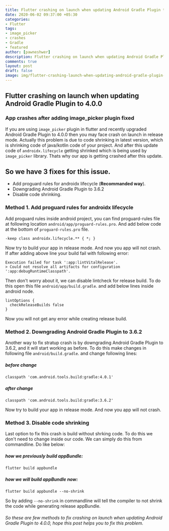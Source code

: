 ```yaml
---
title: Flutter crashing on launch when updating Android Gradle Plugin to 4.0.0
date: 2020-06-02 09:37:00 +05:30
categories:
- Flutter
tags:
- image_picker
- crashes
- Gradle
- featured
author: [pawneshwer]
description: Flutter crashing on launch when updating Android Gradle Plugin to 4.0.0, Flutter Crash with Image Picker, App crashes after adding image_picker plugin fixed.
comments: true
layout: post
draft: false
image: img/flutter-crashing-launch-when-updating-android-gradle-plugin-4-0-0.png
---
```


## Flutter crashing on launch when updating Android Gradle Plugin to 4.0.0

### App crashes after adding image_picker plugin fixed
If you are using `image_picker` plugin in flutter and recently upgraded Android Gradle Plugin to 4.0.0 then you may face crash on launch in release mode. Actually this problem is due to code shrinking in latest version, which is shrinking code of java/kotlin code of your project. And after this update code of `androidx.lifecycle` getting shrinked which is being used by `image_picker` library.
Thats why our app is getting crashed after this update. 

## So we have 3 fixes for this issue.
- Add proguard rules for androidx lifecycle (**Recommanded way**).
- Downgrading Android Gradle Plugin to 3.6.2
- Disable code shrinking.

### Method 1. Add proguard rules for androidx lifecycle
Add proguard rules inside android project, you can find proguard-rules file at following location `android/app/proguard-rules.pro`. And add below code at the bottom of `proguard-rules.pro` file.

```
-keep class androidx.lifecycle.** { *; }
```
Now try to build your app in release mode. And now you app will not crash.
If after adding above line your build fail with following error:

```
Execution failed for task ':app:lintVitalRelease'.
> Could not resolve all artifacts for configuration ':app:debugRuntimeClasspath'.
```
Then don't worry about it, we can disable lintcheck for release build. To do this open this file `android/app/build.gradle`. and add below lines inside android node.

```
lintOptions {
  checkReleaseBuilds false
}
```
Now you will not get any error while creating release build.

### Method 2. Downgrading Android Gradle Plugin to 3.6.2
Another way to fix stratup crash is by downgrading Android Gradle Plugin to 3.6.2, and it will start working as before. To do this make changes in following file `android/build.gradle`. and change following lines:

##### before change
```
classpath 'com.android.tools.build:gradle:4.0.1'
```

##### after change
```
classpath 'com.android.tools.build:gradle:3.6.2'
```
Now try to build your app in release mode. And now you app will not crash.

### Method 3. Disable code shrinking
Last option to fix this crash is build without shrking code. To do this we don't need to change inside our code. We can simply do this from commandline. Do like below:

##### how we previously build appBundle:
```
flutter build appbundle
```

##### how we will build appBundle now:
```
flutter build appbundle --no-shrink
```

So by adding  `--no-shrink` in commandline will tell the compiler to not shrink the code while generating release appBundle.

###### So these are few methods to fix crashing on launch when updating Android Gradle Plugin to 4.0.0, hope this post helps you to fix this problem. 